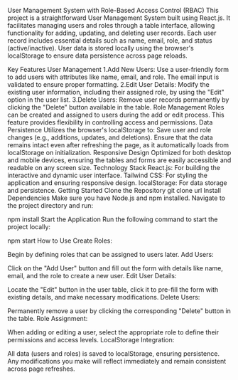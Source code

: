 User Management System with Role-Based Access Control (RBAC)
This project is a straightforward User Management System built using React.js. It facilitates managing users and roles through a table interface, allowing functionality for adding, updating, and deleting user records. Each user record includes essential details such as name, email, role, and status (active/inactive). User data is stored locally using the browser's localStorage to ensure data persistence across page reloads.

Key Features
User Management
1.Add New Users: Use a user-friendly form to add users with attributes like name, email, and role. The email input is validated to ensure proper formatting.
2.Edit User Details: Modify the existing user information, including their assigned role, by using the "Edit" option in the user list.
3.Delete Users: Remove user records permanently by clicking the "Delete" button available in the table.
Role Management
Roles can be created and assigned to users during the add or edit process. This feature provides flexibility in controlling access and permissions.
Data Persistence
Utilizes the browser's localStorage to:
Save user and role changes (e.g., additions, updates, and deletions).
Ensure that the data remains intact even after refreshing the page, as it automatically loads from localStorage on initialization.
Responsive Design
Optimized for both desktop and mobile devices, ensuring the tables and forms are easily accessible and readable on any screen size.
Technology Stack
React.js: For building the interactive and dynamic user interface.
Tailwind CSS: For styling the application and ensuring responsive design.
localStorage: For data storage and persistence.
Getting Started
Clone the Repository
git clone url
Install Dependencies
Make sure you have Node.js and npm installed. Navigate to the project directory and run:

npm install
Start the Application
Run the following command to start the project locally:

npm start
How to Use
Create Roles:

Begin by defining roles that can be assigned to users later.
Add Users:

Click on the "Add User" button and fill out the form with details like name, email, and the role to create a new user.
Edit User Details:

Locate the "Edit" button in the user table, click it to pre-fill the form with existing details, and make necessary modifications.
Delete Users:

Permanently remove a user by clicking the corresponding "Delete" button in the table.
Role Assignment:

When adding or editing a user, select the appropriate role to define their permissions and access levels.
LocalStorage Integration:

All data (users and roles) is saved to localStorage, ensuring persistence. Any modifications you make will reflect immediately and remain consistent across page refreshes.